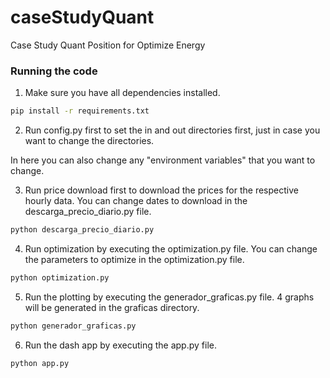 # caseStudyQuant
Case Study Quant Position for Optimize Energy


### Running the code ###

1. Make sure you have all dependencies installed.

```bash
pip install -r requirements.txt
```

2. Run config.py first to set the in and out directories first, just in case you want to change the directories. 

In here you can also change any "environment variables" that you want to change.

3. Run price download first to download the prices for the respective hourly data. You can change dates to download in the descarga_precio_diario.py file.

```bash
python descarga_precio_diario.py
```

4. Run optimization by executing the optimization.py file. You can change the parameters to optimize in the optimization.py file.

```bash
python optimization.py
```

5. Run the plotting by executing the generador_graficas.py file. 4 graphs will be generated in the graficas directory.

```bash
python generador_graficas.py
```

6. Run the dash app by executing the app.py file.

```bash
python app.py
```





